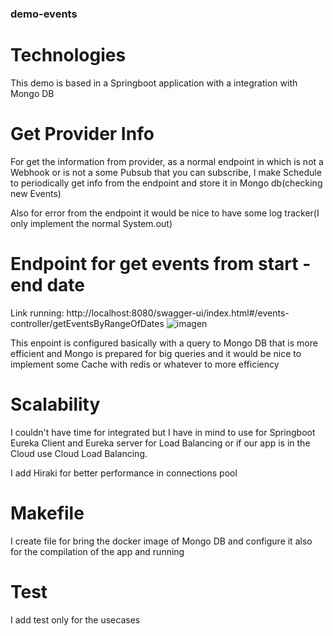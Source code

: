 ### demo-events

# Technologies
This demo is based in a Springboot application with a integration with Mongo DB

# Get Provider Info
For get the information from provider, as a normal endpoint in which is not a Webhook or is not a some Pubsub that you can subscribe,
I make Schedule to periodically get info from the endpoint and store it in Mongo db(checking new Events)

Also for error from the endpoint it would be nice to have some log tracker(I only implement the normal System.out)

# Endpoint for get events from start -end date
 Link running: http://localhost:8080/swagger-ui/index.html#/events-controller/getEventsByRangeOfDates
 ![imagen](https://github.com/user-attachments/assets/f002485f-885c-405b-9a75-f609db2c69b9)

This enpoint is configured basically with a query to Mongo DB that is more efficient and Mongo is prepared for big queries
and it would be nice to implement some Cache with redis or whatever to more efficiency

# Scalability
I couldn't have time for integrated but I have in mind to use for Springboot Eureka Client and Eureka server for Load Balancing
or if our app is in the Cloud use Cloud Load Balancing.

I add Hiraki for better performance in connections pool

# Makefile
I create file for bring the docker image of Mongo DB and configure it also for the compilation of the app and running

# Test
I add test only for the usecases
